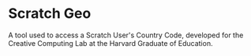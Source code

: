 # Scratch Geo
A tool used to access a Scratch User's Country Code, developed for the Creative Computing Lab at the Harvard Graduate of Education.